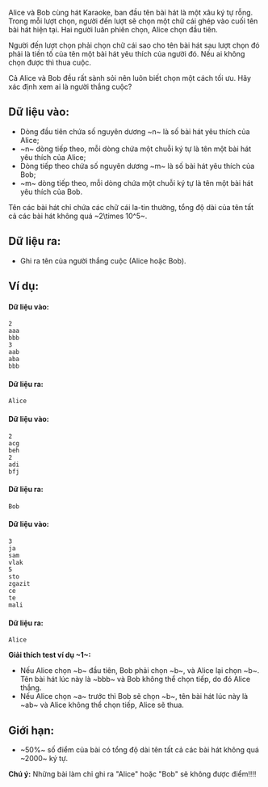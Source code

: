 Alice và Bob cùng hát Karaoke, ban đầu tên bài hát là một xâu ký tự rỗng. Trong mỗi lượt chọn, người đến lượt sẽ chọn một chữ cái ghép vào cuối tên bài hát hiện tại. Hai người luân phiên chọn, Alice chọn đầu tiên.

Người đến lượt chọn phải chọn chữ cái sao cho tên bài hát sau lượt chọn đó phải là tiền tố của tên một bài hát yêu thích của người đó. Nếu ai không chọn được thì thua cuộc.

Cả Alice và Bob đều rất sành sỏi nên luôn biết chọn một cách tối ưu. Hãy xác định xem ai là người thắng cuộc?

## Dữ liệu vào:
- Dòng đầu tiên chứa số nguyên dương ~n~ là số bài hát yêu thích của Alice;
- ~n~ dòng tiếp theo, mỗi dòng chứa một chuỗi ký tự là tên một bài hát yêu thích của Alice;
- Dòng tiếp theo chứa số nguyên dương ~m~ là số bài hát yêu thích của Bob;
- ~m~ dòng tiếp theo, mỗi dòng chứa một chuỗi ký tự là tên một bài hát yêu thích của Bob.

Tên các bài hát chỉ chứa các chữ cái la-tin thường, tổng độ dài của tên tất cả các bài hát không quá ~2\times 10^5~.

## Dữ liệu ra:
- Ghi ra tên của người thắng cuộc (Alice hoặc Bob).

## Ví dụ:
#### Dữ liệu vào:
```
2
aaa
bbb
3
aab
aba
bbb
```

#### Dữ liệu ra:
```
Alice
```

#### Dữ liệu vào:
```
2
acg
beh
2
adi
bfj
```

#### Dữ liệu ra:
```
Bob
```

#### Dữ liệu vào:
```
3
ja
sam
vlak
5
sto
zgazit
ce
te
mali
```

#### Dữ liệu ra:
```
Alice
```

**Giải thích test ví dụ ~1~:**
- Nếu Alice chọn ~b~ đầu tiên, Bob phải chọn ~b~, và Alice lại chọn ~b~. Tên bài hát lúc này là ~bbb~ và Bob không thể chọn tiếp, do đó Alice thắng.
- Nếu Alice chọn ~a~ trước thì Bob sẽ chọn ~b~, tên bài hát lúc này là ~ab~ và Alice không thể chọn tiếp, Alice sẽ thua.

## Giới hạn:
- ~50\%~ số điểm của bài có tổng độ dài tên tất cả các bài hát không quá ~2000~ ký tự.

**Chú ý:** Những bài làm chỉ ghi ra "Alice" hoặc "Bob" sẽ không được điểm!!!!